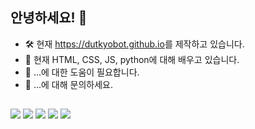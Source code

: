 ## 안녕하세요! 👋

- 🛠 현재 <a href="https://dutkyobot.github.io/">https://dutkyobot.github.io</a>를 제작하고 있습니다.
- 🌱 현재 HTML, CSS, JS, python에 대해 배우고 있습니다.
- 🤔 ...에 대한 도움이 필요합니다.
- 💬 ...에 대해 문의하세요.
##
<img src="https://img.shields.io/badge/Chatgpt-D9D9D9?style=flat-square&logo=OpenAI&logoColor=333333"/>
<img src="https://img.shields.io/badge/HTML-E34F26?style=flat-square&logo=HTML5&logoColor=white"/>
<img src="https://img.shields.io/badge/CSS-1572B6?style=flat-square&logo=CSS3&logoColor=white"/>
<img src="https://img.shields.io/badge/JS-F7DF1E?style=flat-square&logo=JSS&logoColor=333333"/>
<img src="https://img.shields.io/badge/Python-ffdf76?style=flat-square&logo=Python&logoColor=333333"/>

<!-- <img src="https://img.shields.io/badge/기술명-색상코드?style=flat-square&logo=로고&logoColor=색상"/> -->
